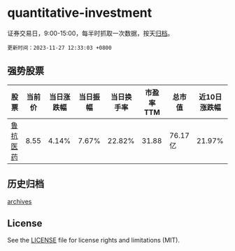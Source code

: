 # quantitative-investment

证券交易日，9:00-15:00，每半时抓取一次数据，按天[归档](archives)。

`更新时间：2023-11-27 12:33:03 +0800`

## 强势股票

|股票|当前价|当日涨跌幅|当日振幅|当日换手率|市盈率TTM|总市值|近10日涨跌幅|
|----|----|----|----|----|----|----|----|
|[鲁抗医药](https://xueqiu.com/S/SH600789)|8.55|4.14%|7.67%|22.82%|31.88|76.17亿|21.97%|

## 历史归档

[archives](archives)

## License

See the [LICENSE](LICENSE) file for license rights and limitations (MIT).